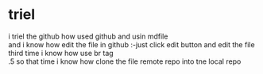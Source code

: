 # triel
i triel the github how used github and usin mdfile <br>
and i know how edit the file in github :-just click edit button and edit the file<br>
third time i know how use br tag 
<br>
.5 so that time i know how clone the file remote repo into tne local repo<br>
